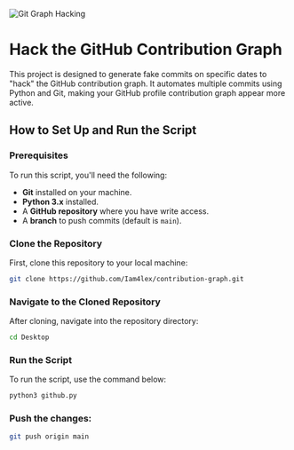 ![Git Graph Hacking](banner.jpeg)

# Hack the GitHub Contribution Graph

This project is designed to generate fake commits on specific dates to "hack" the GitHub contribution graph. It automates multiple commits using Python and Git, making your GitHub profile contribution graph appear more active.

## How to Set Up and Run the Script

### Prerequisites
To run this script, you'll need the following:
- **Git** installed on your machine.
- **Python 3.x** installed.
- A **GitHub repository** where you have write access.
- A **branch** to push commits (default is `main`).

### Clone the Repository
First, clone this repository to your local machine:

```bash
git clone https://github.com/Iam4lex/contribution-graph.git
```

### Navigate to the Cloned Repository
After cloning, navigate into the repository directory:

```bash
cd Desktop
```

### Run the Script
To run the script, use the command below:
```bash
python3 github.py
```

### Push the changes:
```bash
git push origin main
```

